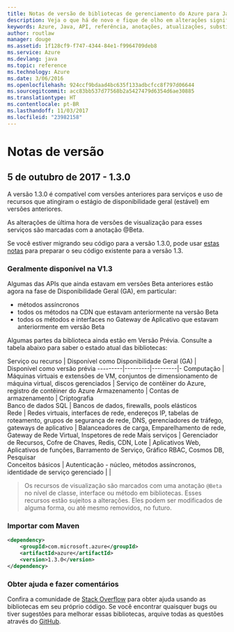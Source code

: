 ```yaml
---
title: Notas de versão de bibliotecas de gerenciamento do Azure para Java | Microsoft Docs
description: Veja o que há de novo e fique de olho em alterações significativas nas bibliotecas de gerenciamento do Azure para Java
keywords: Azure, Java, API, referência, anotações, atualizações, substituir, obsoleto
author: routlaw
manager: douge
ms.assetid: 1f128cf9-f747-4344-84e1-f9964709deb8
ms.service: Azure
ms.devlang: java
ms.topic: reference
ms.technology: Azure
ms.date: 3/06/2016
ms.openlocfilehash: 924ccf9bdaad4bc635f133adbcfcc8f797d06644
ms.sourcegitcommit: acc83bb537d77568b2a5427479d6354d6ae30885
ms.translationtype: HT
ms.contentlocale: pt-BR
ms.lasthandoff: 11/03/2017
ms.locfileid: "23982158"
---
```

# <a name="release-notes"></a>Notas de versão 

## <a name="october-5-2017---130"></a>5 de outubro de 2017 - 1.3.0 

A versão 1.3.0 é compatível com versões anteriores para serviços e uso de recursos que atingiram o estágio de disponibilidade geral (estável) em versões anteriores.

As alterações de última hora de versões de visualização para esses serviços são marcadas com a anotação @Beta.

Se você estiver migrando seu código para a versão 1.3.0, pode usar [estas notas](https://github.com/Azure/azure-sdk-for-java/blob/master/notes/prepare-for-1.3.0.md) para preparar o seu código existente para a versão 1.3.

### <a name="generally-availabile-in-v13"></a>Geralmente disponível na V1.3

Algumas das APIs que ainda estavam em versões Beta anteriores estão agora na fase de Disponibilidade Geral (GA), em particular:

- métodos assíncronos
- todos os métodos na CDN que estavam anteriormente na versão Beta
- todos os métodos e interfaces no Gateway de Aplicativo que estavam anteriormente em versão Beta

 Algumas partes da biblioteca ainda estão em Versão Prévia. Consulte a tabela abaixo para saber o estado atual das bibliotecas:

Serviço ou recurso | Disponível como Disponibilidade Geral (GA) | Disponível como versão prévia 
---------|---------|---------|-
Computação  | Máquinas virtuais e extensões de VM, conjuntos de dimensionamento de máquina virtual, discos gerenciados   | Serviço de contêiner do Azure, registro de contêiner do Azure 
Armazenamento   |  Contas de armazenamento       |    Criptografia     
Banco de dados SQL  | Bancos de dados, firewalls, pools elásticos              
Rede    |  Redes virtuais, interfaces de rede, endereços IP, tabelas de roteamento, grupos de segurança de rede, DNS, gerenciadores de tráfego, gateways de aplicativo  |    Balanceadores de carga, Emparelhamento de rede, Gateway de Rede Virtual, Inspetores de rede 
Mais serviços    |  Gerenciador de Recursos, Cofre de Chaves, Redis, CDN, Lote       |  Aplicativos Web, Aplicativos de funções, Barramento de Serviço, Gráfico RBAC, Cosmos DB, Pesquisar  
Conceitos básicos     |   Autenticação - núcleo, métodos assíncronos, identidade de serviço gerenciado      |      |

> Os recursos de visualização são marcados com uma anotação `@Beta` no nível de classe, interface ou método em bibliotecas. Esses recursos estão sujeitos a alterações. Eles podem ser modificados de alguma forma, ou até mesmo removidos, no futuro.

### <a name="import-with-maven"></a>Importar com Maven

```XML
<dependency>
    <groupId>com.microsoft.azure</groupId>
    <artifactId>azure</artifactId>
    <version>1.3.0</version>
</dependency>
```

### <a name="get-help-and-give-feedback"></a>Obter ajuda e fazer comentários

Confira a comunidade de [Stack Overflow](http://stackoverflow.com/questions/tagged/azure-java-sdk) para obter ajuda usando as bibliotecas em seu próprio código. Se você encontrar quaisquer bugs ou tiver sugestões para melhorar essas bibliotecas, arquive todas as questões através do [GitHub](https://github.com/Azure/azure-sdk-for-java/issues).


